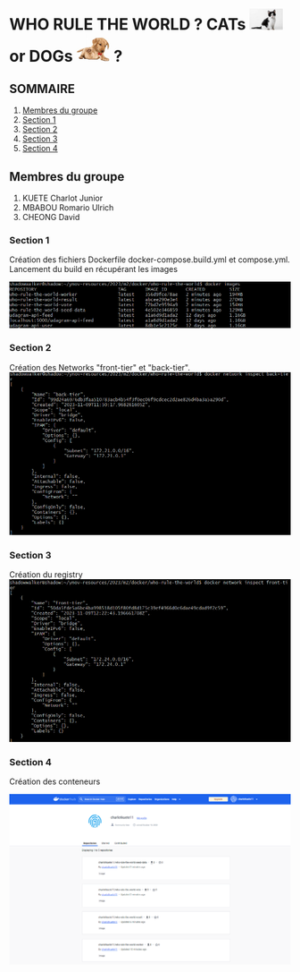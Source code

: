 # WHO RULE THE WORLD ? CATs <img src="images/cat.jpg" alt="cats" width="60" /> or DOGs <img src="images/dog.jpg" alt="dogs" width="60" /> ?

## SOMMAIRE

1. [Membres du groupe](#membres-du-groupe)
2. [Section 1](#Section-1)
3. [Section 2](#Section-2)
4. [Section 3](#Section-3)
5. [Section 4](#Section-4)

## Membres du groupe

1. KUETE Charlot Junior
2. MBABOU Romario Ulrich
3. CHEONG David

### Section 1

Création des fichiers Dockerfile docker-compose.build.yml et compose.yml.
Lancement du build en récupérant les images

![image1](images/image1.png)

### Section 2

Création des Networks "front-tier" et "back-tier".
![image2](images/image2.png)

### Section 3

Création du registry
![image3](images/image3.png)

### Section 4

Création des conteneurs

![image4](images/image4.png)

